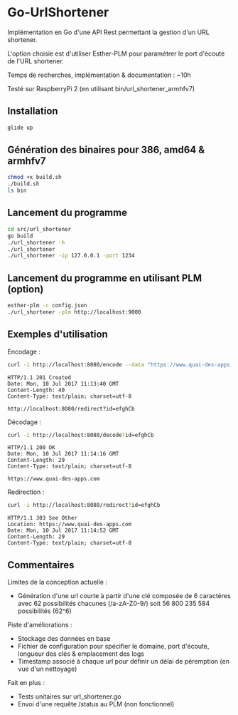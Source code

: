 # Go-UrlShortener

Implémentation en Go d'une API Rest permettant la gestion d'un URL shortener.

L'option choisie est d'utiliser Esther-PLM pour paramétrer le port
d'écoute de l'URL shortener.

Temps de recherches, implémentation & documentation : ~10h

Testé sur RaspberryPi 2 (en utilisant bin/url_shortener_armhfv7)

## Installation
```bash
glide up
```
## Génération des binaires pour 386, amd64 & armhfv7
```bash
chmod +x build.sh
./build.sh
ls bin
```

## Lancement du programme
```bash
cd src/url_shortener
go build
./url_shortener -h
./url_shortener
./url_shortener -ip 127.0.0.1 -port 1234
```

## Lancement du programme en utilisant PLM (option)
```bash
esther-plm -c config.json
./url_shortener -plm http://localhost:9000
```

## Exemples d'utilisation

Encodage :
```bash
curl -i http://localhost:8080/encode --data "https://www.quai-des-apps.com"
```

```http
HTTP/1.1 201 Created
Date: Mon, 10 Jul 2017 11:13:40 GMT
Content-Length: 40
Content-Type: text/plain; charset=utf-8

http://localhost:8080/redirect?id=efghCb
```

Décodage :
```bash
curl -i http://localhost:8080/decode?id=efghCb
```

```http
HTTP/1.1 200 OK
Date: Mon, 10 Jul 2017 11:14:16 GMT
Content-Length: 29
Content-Type: text/plain; charset=utf-8

https://www.quai-des-apps.com
```

Redirection :
```bash
curl -i http://localhost:8080/redirect?id=efghCb
```

```http
HTTP/1.1 303 See Other
Location: https://www.quai-des-apps.com
Date: Mon, 10 Jul 2017 11:14:52 GMT
Content-Length: 29
Content-Type: text/plain; charset=utf-8
```

## Commentaires

Limites de la conception actuelle :
 - Génération d'une url courte à partir d'une clé composée de 6
   caractères avec 62 possibilités chacunes (/a-zA-Z0-9/) soit 56 800
   235 584 possibilités (62^6)

Piste d'améliorations :
 - Stockage des données en base
 - Fichier de configuration pour spécifier le domaine, port d'écoute, longueur des clés & emplacement des logs
 - Timestamp associé à chaque url pour définir un délai de péremption (en vue d'un nettoyage)

Fait en plus :
 - Tests unitaires sur url_shortener.go
 - Envoi d'une requête /status au PLM (non fonctionnel)